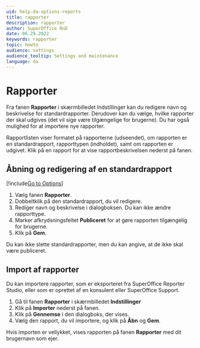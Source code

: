 ```yaml
---
uid: help-da-options-reports
title: rapporter
description: rapporter
author: SuperOffice RnD
date: 06.29.2022
keywords: rapporter
topic: howto
audience: settings
audience_tooltip: Settings and maintenance
language: da
---
```


# Rapporter

Fra fanen **Rapporter** i skærmbilledet Indstillinger kan du redigere navn og beskrivelse for standardrapporter. Derudover kan du vælge, hvilke rapporter der skal udgives (det vil sige være tilgængelige for brugerne). Du har også mulighed for at importere nye rapporter.

Rapportlisten viser formatet på rapporterne (udseendet), om rapporten er en standardrapport, rapporttypen (indholdet), samt om rapporten er udgivet. Klik på en rapport for at vise rapportbeskrivelsen nederst på fanen.

## Åbning og redigering af en standardrapport

[!include[Go to Options](includes/open-options.md)]

1. Vælg fanen **Rapporter**.
1. Dobbeltklik på den standardrapport, du vil redigere.
1. Rediger navn og beskrivelse i dialogboksen. Du kan ikke ændre rapporttype.
1. Marker afkrydsningsfeltet **Publiceret** for at gøre rapporten tilgængelig for brugerne.
1. Klik på **Gem**.

Du kan ikke slette standardrapporter, men du kan angive, at de ikke skal være publiceret.

## Import af rapporter

Du kan importere rapporter, som er eksporteret fra SuperOffice Reporter Studio, eller som er oprettet af en konsulent eller SuperOffice Support.

1. Gå til fanen **Rapporter** i skærmbilledet **Indstillinger**
2. Klik på **Importer** nederst på fanen.
3. Klik på **Gennemse** i den dialogboks, der vises.
4. Vælg den rapport, du vil importere, og klik på **Åbn** og **Gem**.

Hvis importen er vellykket, vises rapporten på fanen **Rapporter** med dit brugernavn som ejer.
